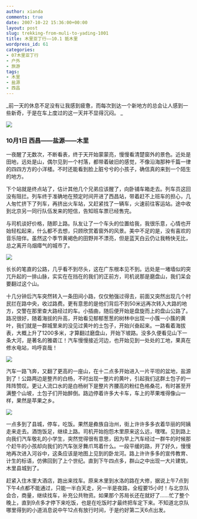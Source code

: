 ```yaml
---
author: xianda
comments: true
date: 2007-10-22 15:36:00+00:00
layout: post
slug: trekking-from-muli-to-yading-1001
title: 木里亚丁行——10.1 抵木里
wordpress_id: 61
categories:
- 07木里亚丁行
- 户外
- 旅游
tags:
- 木里
- 盐源
- 西昌
---
```


_前一天的休息不足没有让我感到疲惫，而每次到达一个新地方的总会让人感到一些新奇，于是在车上度过的这一天并不显得沉闷。 _



![](http://tkfiles.storage.live.com/y1pSlGiGjDE0a1Dt7tnIrfg45cvXOcVAe547j_Nc9twmSxtf7hc3PqJxBkWjT4UH4pdKRrBa1rUPWU)





### 10月1日 西昌——盐源——木里





一夜醒了无数次，不断看表，终于天开始蒙蒙亮，慢慢看清楚窗外的景色。近处是田地，远处是山，偶尔见到一个村落，都带着破旧的感觉，不像沿海那种千篇一律的四四方方的小洋楼。不时还能看到脸上脏兮兮的小孩子，确信真的来到一个陌生的地方。



下个站就是终点站了，估计其他几个兄弟应该醒了，向卧铺车箱走去。列车员这回没有阻拦。列车终于准确地在预定时间开进了西昌站，带着赶不上班车的担心，几人匆忙挤下了列车，再挤出火车站，又赶紧找了一辆车，火速前往客运站。途中收到北京另一同行队伍发来的短信，告知班车票已经售完。



与司机谈好价格，随即上路。队友让了一个车头的位置给我，我很乐意，心情也开始轻松起来，什么都不去想，只顾欣赏着窗外的风景。美中不足的是，没有喜欢的音乐陪伴。虽然这个季节黄褐色的田野并不漂亮，但是蓝天白云仍让我畅快无比，总之离开乌烟瘴气的城市了。

<!-- more -->

![](http://tkfiles.storage.live.com/y1pSlGiGjDE0a3hOwNjIa9lnEcnKOL6TorplxgWe5gOmy4KBDtXxertCPlnAoZJpE4W3OxMvWb_WGM)





长长的笔直的公路，几乎看不到尽头，这在广东根本见不到。远处是一堵墙似的突兀升起的一排山脉，实实在在挡在的我们的正前方，司机说那是磨盘山，我们呆会要翻过这个山。



十几分钟后汽车突然转入一条田间小路，仅仅勉强过得去，前面又突然出现几个村民拦在路中央，收过路费。更有意思的是他们背后不到50米远再次转入大路的地方，交警在那里查大路经过的车。小插曲，随后便开始是盘旋而上的盘山公路了。路况很好，随着海拔的升高，开始看见郁郁葱葱的树林中出现一小簇一小簇的黄叶，我们就是一群城里来的没见过黄叶的土包子，开始兴奋起来。一路看着海拔表，大概上升了1200多米，才算翻过磨盘山，开始下坡路。没多久便看见山下一条大河，是著名的雅砻江！汽车慢慢接近河边，也开始见到一处处的工地，果真在修水电站，呜呼哀哉！



![](http://tkfiles.storage.live.com/y1pSlGiGjDE0a3YdV0GUFY3_8JEFGKjQVhKmKJD5OdjmX4zI7N5Zku6qep4tGypw3ign7KEPyfhKE4)





汽车一路飞奔，又翻了更高的一座山，在十二点多开始进入一片平坦的盆地，盐源到了！公路两边是整齐的白杨，不时出现一整片的黄叶，引起我们这群土包子的一阵阵赞叹。更让人流口水的是白杨树下是整片齐腰高的粉红色格桑花，有时甚至开满整个山坡，土包子们开始醉倒。路边停着许多大卡车，车上的苹果堆得像山一样，果然是苹果之乡。



![](http://tkfiles.storage.live.com/y1pSlGiGjDE0a1YBUAx6c2u5yPotBuqzhH4p3WscADITU7YFh1itkEuK7b5ovpGjjWIdht8kL8IcHY)





一点多到了县城，停车，吃饭。果然是彜族自治州，街上许许多多衣着华丽的阿姨走来走去。酒饱饭足，继续上路。司机开始抱怨木里原来这么远，嘿嘿。见到路上向我们汽车敬礼的小学生，突然觉得很有意思，因为早上汽车经过一群牛的时候那个赶牛的小孩却向我们的汽车张牙舞爪骂着什么。一段平缓的路，开了好久，慢慢地再次进入河谷中，这条应该是地图上见到的卧龙河。路上许许多多的宣传教育、计生的标语，仿佛回到了上个世纪。直到下午四点多，群山之中出现一大片建筑，木里县城到了。



赶紧入住木里大酒店，跑出来找车。原来木里到水洛的路在大修，据说上午7点到下午4点都不能通过，只能一半白天走，另一半是夜路，全程要15小时！与北京队会合，商量，继续找车，补充公共物资。如果那个苏局长还在就好了……忙了整个晚上，直到9点多才停下来吃饭，也是在吃饭时才最终把车定下来。不知道北京队哪里得到的小道消息说中午12点有放行时间，于是约好第二天6点出发。





